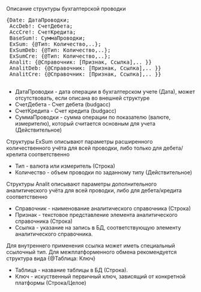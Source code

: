 Описание структуры бухгалтерской проводки
<pre>
{Date: ДатаПроводки;
 AccDeb!: СчетДебета;
 AccCre!: СчетКредита;
 BaseSum!: СуммаПроводки;
 ExSum: {@Тип: Количество,..};
 ExSumDeb: {@Тип: Количество,..};
 ExSumCre: {@Тип: Количество,..};
 Analit: {@Справочник: [Признак, Ссылка],.. }}
 AnalitDeb: {@Справочник: [Признак, Ссылка],.. }}
 AnalitCre: {@Справочник: [Признак, Ссылка],.. }}
 </pre>
 * ДатаПроводки - дата операции в бухгалтерском учете (Дата), может отсутствовать, если описана во внешней структуре
 * СчетДебета - Счет дебета (budgacc)
 * СчетКредита - Счет кредита (budgacc)
 * СуммаПроводки - сумма операции по показателю (валюте, измерителю), который считается основным для учета (Действительное)

 Структуры ExSum описывают параметры расширенного количественного учёта для всей проводки, либо только для дебета/крелита соответственно
 
 * Тип - валюта или измеритель (Строка)
 * Количество - объем проводки по заданному типу (Действительное)

 Структуры Analit описывают параметры дополнительного аналитического учёта для всей проводки, либо для дебета/кредита соответственно
 
 * Справочник - наименование аналитического справочника (Строка)
 * Признак - текстовое представление элемента аналитического справочника (Строка)
 * Ссылка - указание на запись в БД, соответствующую элементу аналитического справочника. 

 Для внутреннего применения ссылка может иметь специальный ссылочный тип.
 Для межплатформенного обмена рекомендуется структура вида {@Таблица: Ключ}
 
 * Таблица - название таблицы в БД (Строка).
 * Ключ - искуственный первичный ключ, зависящий от конкретной платформы (Строка/Целое)
